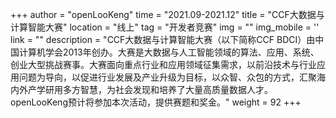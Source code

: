 +++
author = "openLooKeng"
time = "2021.09-2021.12" 
title = "CCF大数据与计算智能大赛" 
location = "线上" 
tag = "开发者竞赛"
img = "" 
img_mobile = ''
link = ""
description = "CCF大数据与计算智能大赛（以下简称CCF BDCI）由中国计算机学会2013年创办。大赛是大数据与人工智能领域的算法、应用、系统、创业大型挑战赛事。大赛面向重点行业和应用领域征集需求，以前沿技术与行业应用问题为导向，以促进行业发展及产业升级为目标，以众智、众包的方式，汇聚海内外产学研用多方智慧，为社会发现和培养了大量高质量数据人才。openLooKeng预计将参加本次活动，提供赛题和奖金。"
weight = 92
+++
